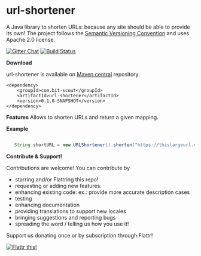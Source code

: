 url-shortener
===========
A Java library to shorten URLs: because any site should be able to provide its own! The project follows the [Semantic Versioning Convention](http://semver.org/) and uses Apache 2.0 license.

[![Gitter Chat](http://img.shields.io/badge/chat-online-brightgreen.svg)](https://gitter.im/url-shortener/)
[![Build Status](https://travis-ci.org/jmrozanec/url-shortener.png?branch=master)](https://travis-ci.org/jmrozanec/url-shortener)

**Download**

url-shortener is available on [Maven central](http://search.maven.org/#search%7Cga%7C1%7Cg%3A%22com.bit-scout%22) repository.

    <dependency>
        <groupId>com.bit-scout</groupId>
        <artifactId>url-shortener</artifactId>
        <version>0.1.0-SNAPSHOT</version>
    </dependency>

**Features**
Allows to shorten URLs and return a given mapping.


**Example**

 ```java

    String shortURL = new URLShortener().shorten("https://thislargeurl.com/with/something/here/and/something/else/there");
 ```

**Contribute & Support!**

Contributions are welcome! You can contribute by
 * starring and/or Flattring this repo!
 * requesting or adding new features.
 * enhancing existing code: ex.: provide more accurate description cases
 * testing
 * enhancing documentation
 * providing translations to support new locales
 * bringing suggestions and reporting bugs
 * spreading the word / telling us how you use it!

Support us donating once or by subscription through Flattr!

[![Flattr this!](https://api.flattr.com/button/flattr-badge-large.png)](https://flattr.com/submit/auto?user_id=jmrozanec&url=https://github.com/jmrozanec/url-shortener)
